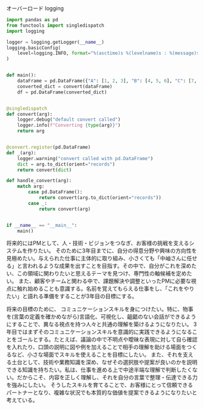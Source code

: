 オーバーロード
logging

```Python
import pandas as pd
from functools import singledispatch
import logging

logger = logging.getLogger(__name__)
logging.basicConfig(
    level=logging.INFO, format="%(asctime)s %(levelname)s : %(message)s"
)


def main():
    dataFrame = pd.DataFrame({"A": [1, 2, 3], "B": [4, 5, 6], "C": [7, 8, 9]})
    converted_dict = convert(dataFrame)
    df = pd.DataFrame(converted_dict)


@singledispatch
def convert(arg):
    logger.debug("default convert called")
    logger.info(f"Converting {type(arg)}")
    return arg


@convert.register(pd.DataFrame)
def _(arg):
    logger.warning("convert called with pd.DataFrame")
    dict = arg.to_dict(orient="records")
    return convert(dict)

def handle_convert(arg):
    match arg:
        case pd.DataFrame():
            return convert(arg.to_dict(orient="records"))
        case _:
            return convert(arg)


if __name__ == "__main__":
    main()
```


将来的にはPMとして、人・技術・ビジョンをつなぎ、お客様の挑戦を支えるシステムを作りたい。
そのために3年目までに、自分の得意分野や興味の方向性を見極めたい。与えられた仕事に主体的に取り組み、小さくても「中岫さんに任せる」と言われるような成果を出すことを目指す。その中で、自分がこれを深めたい、この領域に関わりたいと思えるテーマを見つけ、専門性の軸候補を定めたい。
また、顧客やチームと関わる中で、課題解決や調整といったPMに必要な視点に触れ始めることも意識する。名前を覚えてもらえる仕事をし、「これをやりたい」と語れる準備をすることが3年目の目標にする。

将来の目標のために、
コミュニケーションスキルを身につけたい。特に、物事を(言葉の定義を確かめながら)言語化、可視化し、齟齬のない会話ができるようにすることで、異なる視点を持つ人々と共通の理解を築けるようになりたい。
3年目ではまずそのコミュニケーションスキルを意識的に実践できるようになることをゴールとする。たとえば、議論の中で不明点や曖昧な表現に対して自ら確認を入れたり、口頭の説明に図や例を加えることで相手の理解を助ける場面をつくるなど、小さな場面でスキルを使えることを目標にしたい。
また、それを支える土台として、技術や業務知識を深め、なぜその選択肢や提案が良いのかを説明できる知識を持ちたい。私は、仕事を進める上で中途半端な理解で判断したくない。だからこそ、内容を正しく理解し、それを自分の言葉で整理・伝達できる力を強みにしたい。
そうしたスキルを育てることで、お客様にとって信頼できるパートナーとなり、複雑な状況でも本質的な価値を提案できるようになりたいと考えている。



